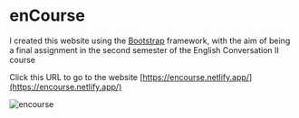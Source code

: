 # enCourse

I created this website using the [Bootstrap](https://getbootstrap.com/docs/5.3/getting-started/introduction/) framework, with the aim of being a final assignment in the second semester of the English Conversation II course

Click this URL to go to the website [https://encourse.netlify.app/](https://encourse.netlify.app/)

![encourse](https://github.com/HamdiHarahap/encourse/assets/162338226/3c32e7e0-83de-4d1d-b86f-000d1d9e8f2a)
